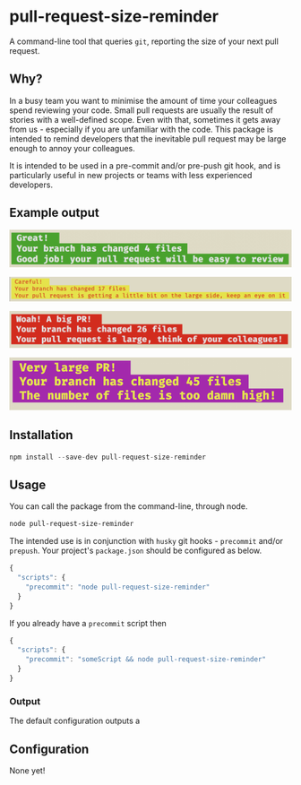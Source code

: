 # pull-request-size-reminder

A command-line tool that queries `git`, reporting the size of your next pull request.

## Why?

In a busy team you want to minimise the amount of time your colleagues spend reviewing your code. Small pull requests are usually the result of stories with a well-defined scope. Even with that, sometimes it gets away from us - especially if you are unfamiliar with the code. This package is intended to remind developers that the inevitable pull request may be large enough to annoy your colleagues.

It is intended to be used in a pre-commit and/or pre-push git hook, and is particularly useful in new projects or teams with less experienced developers.

## Example output

![Great! Your branch has changed 4 files Good job! your pull request will be easy to review](./good.png)

![Careful! Your branch has changed 17 files Your pull request is getting a little bit on the large side, keep an eye on it ](./risky.png)

![Woah! A big PR! Your branch has changed 26 files Your pull request is large, think of your colleagues! ](./big.png)

![Very large PR! Your branch has changed 45 files The number of files is too damn high!](./huge.png)

## Installation

```javascript
npm install --save-dev pull-request-size-reminder
```

## Usage

You can call the package from the command-line, through node.

```bash
node pull-request-size-reminder
```

The intended use is in conjunction with `husky` git hooks - `precommit` and/or `prepush`. Your project's `package.json` should be configured as below.

```javascript
{
  "scripts": {
    "precommit": "node pull-request-size-reminder"
  }
}
```

If you already have a `precommit` script then

```javascript
{
  "scripts": {
    "precommit": "someScript && node pull-request-size-reminder"
  }
}
```

### Output

The default configuration outputs a 

## Configuration

None yet!

